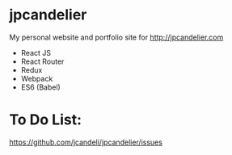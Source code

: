 # jpcandelier
My personal website and portfolio site for http://jpcandelier.com

* React JS
* React Router
* Redux
* Webpack
* ES6 (Babel)

# To Do List:
https://github.com/jcandeli/jpcandelier/issues
